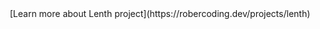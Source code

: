 <div style="text-align: center;">
  [Learn more about Lenth project](https://robercoding.dev/projects/lenth)
</div>